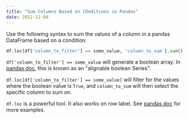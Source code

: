 ```yaml
---
title: "Sum Columns Based on COnditions in Pandas"
date: 2022-12-08
---
```

Use the following syntax to sum the values of a column in a pandas DataFrame based on a condition:
```python
df.loc[df['column_to_filter'] == some_value, 'column_to_sum'].sum()
```

`df['column_to_filter'] == some_value` will generate a boolean array. In 
[pandas doc](https://pandas.pydata.org/docs/reference/api/pandas.DataFrame.loc.html
), this is known as an "alignable boolean Series".

`df.loc[df['column_to_filter'] == some_value]` will filter for the values where the boolean value is `True`, 
and `column_to_sum` will then select the specific column to sum on.

`df.loc` is a powerful tool. It also works on row label. 
See [pandas doc](https://pandas.pydata.org/docs/reference/api/pandas.DataFrame.loc.html
) for more examples.

